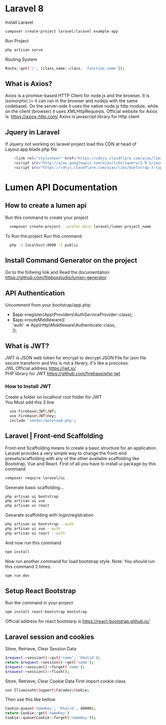 # Laravel 8
Install Laravel
```bash
composer create-project laravel/laravel example-app
```
Run Project
```bash
php artisan serve
```
Routing System
```bash
Route::get('/', [class_name::class, 'function_name']);
```
## What is Axios?
Axios is a promise-based HTTP Client for node.js and the browser. It is isomorphic (= it can run in the browser and nodejs with the same codebase).   On the server-side it uses the native node.js http module, while on the client (browser) it uses XMLHttpRequests.
Official website for Axios is: https://axios-http.com/
Axios is javascript library for Http client
## Jquery in Laravel
If Jquery not working on laravel project load this CDN at head of Layout.app.blade.php file
```bash
    <link rel="stylesheet" href="https://cdnjs.cloudflare.com/ajax/libs/twitter-bootstrap/4.1.3/css/bootstrap.min.css" />
    <script src="http://ajax.googleapis.com/ajax/libs/jquery/1.9.1/jquery.js"></script>
    <script src="https://cdnjs.cloudflare.com/ajax/libs/bootstrap-3-typeahead/4.0.1/bootstrap3-typeahead.min.js"></script>
 ```
# Lumen API Documentation

## How to create a lumen api

Run this command to create your project

```bash
  composer create-project --prefer-dist laravel/lumen project_name
```
To Run the project Run this command

```bash
  php -S localhost:8000 -t public
```
## Install Command Generator on the project
Go to the follwing link and Read the documentation
https://github.com/flipboxstudio/lumen-generator
## API Authentication
Uncomment from your bootstrap/app.php
- $app->register(App\Providers\AuthServiceProvider::class);
- $app->routeMiddleware([  
     'auth' => App\Http\Middleware\Authenticate::class,  
 	]);
## What is JWT?
JWT is JSON web token for encrypt to decrypt JSON File for json file secure transform and 
this is not a library, it's like a proccess.  
JWL Official address https://jwt.io/  
PHP library for JWT https://github.com/firebase/php-jwt
### How to Install JWT
Create a folder on localhost root folder for JWT  
You Must add this 3 line
```bash
  use Firebase\JWT\JWT;
  use Firebase\JWT\Key;
  include 'vendor/autoload.php';
```
## Laravel | Front-end Scaffolding
Front-end Scaffolding means to create a basic structure for an application. Laravel provides a very simple way to change the front-end presets/scaffolding with any of the other available scaffolding like Bootstrap, Vue and React.
First of all you have to install ui package by this command
```bash
composer require laravel/ui
```
Generate basic scaffolding...
 ```bash
 php artisan ui bootstrap
 php artisan ui vue
 php artisan ui react
 ```
 Genarate scaffolding with login/registration 
   ```bash
   php artisan ui bootstrap --auth
   php artisan ui vue --auth
   php artisan ui react --auth
   ```
   And now run this command
   ```bash
   npm install
   ```
Now run another command for load bootstrap style. Note: You should run this command 2 times.
```bash
npm run dev
```
## Setup React Bootstrap
Run the command in your project
```bash
npm install react-bootstrap bootstrap
```
Official address for react bootstarp is https://react-bootstrap.github.io/
## Laravel session and cookies
Store, Retrieve, Clear Session Data
```bash
$request->session()->put('name', 'khalid');
return $request->session()->get('name');
$request->session()->forget('name');
$reauest->session()->flush();
```
Store, Retrieve, Clear Cookie Data
First import cookie class
```bash
use Illuminate\Support\Facades\Cookie;
```
Then use this like bellow
```bash
Cookie:queue('nameKey', 'Khalid', 40000);
return Cookie::get('nameKey')
Cookie::queue(Cookie::forget('nameKey'));
```
